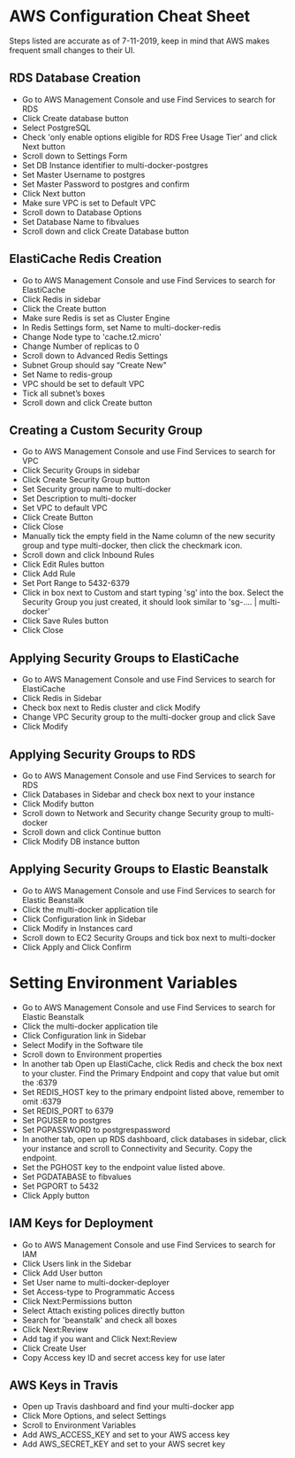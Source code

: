 # AWS Configuration Cheat Sheet
Steps listed are accurate as of 7-11-2019, keep in mind that AWS makes frequent small changes to their UI.

## RDS Database Creation

* Go to AWS Management Console and use Find Services to search for RDS
* Click Create database button
* Select PostgreSQL
* Check 'only enable options eligible for RDS Free Usage Tier' and click Next button
* Scroll down to Settings Form
* Set DB Instance identifier to multi-docker-postgres
* Set Master Username to postgres
* Set Master Password to postgres and confirm
* Click Next button
* Make sure VPC is set to Default VPC
* Scroll down to Database Options
* Set Database Name to fibvalues
* Scroll down and click Create Database button

## ElastiCache Redis Creation

* Go to AWS Management Console and use Find Services to search for ElastiCache
* Click Redis in sidebar
* Click the Create button
* Make sure Redis is set as Cluster Engine
* In Redis Settings form, set Name to multi-docker-redis
* Change Node type to 'cache.t2.micro'
* Change Number of replicas to 0
* Scroll down to Advanced Redis Settings
* Subnet Group should say “Create New"
* Set Name to redis-group
* VPC should be set to default VPC
* Tick all subnet’s boxes
* Scroll down and click Create button

## Creating a Custom Security Group

* Go to AWS Management Console and use Find Services to search for VPC
* Click Security Groups in sidebar
* Click Create Security Group button
* Set Security group name to multi-docker
* Set Description to multi-docker
* Set VPC to default VPC
* Click Create Button
* Click Close
* Manually tick the empty field in the Name column of the new security group and type multi-docker, then click the checkmark icon.
* Scroll down and click Inbound Rules
* Click Edit Rules button
* Click Add Rule
* Set Port Range to 5432-6379
* Click in box next to Custom and start typing 'sg' into the box. Select the Security Group you just created, it should look similar to 'sg-…. | multi-docker’
* Click Save Rules button
* Click Close

## Applying Security Groups to ElastiCache

* Go to AWS Management Console and use Find Services to search for ElastiCache
* Click Redis in Sidebar
* Check box next to Redis cluster and click Modify
* Change VPC Security group to the multi-docker group and click Save
* Click Modify

## Applying Security Groups to RDS

* Go to AWS Management Console and use Find Services to search for RDS
* Click Databases in Sidebar and check box next to your instance
* Click Modify button
* Scroll down to Network and Security change Security group to multi-docker
* Scroll down and click Continue button
* Click Modify DB instance button

## Applying Security Groups to Elastic Beanstalk

* Go to AWS Management Console and use Find Services to search for Elastic Beanstalk
* Click the multi-docker application tile
* Click Configuration link in Sidebar
* Click Modify in Instances card
* Scroll down to EC2 Security Groups and tick box next to multi-docker
* Click Apply and Click Confirm

# Setting Environment Variables

* Go to AWS Management Console and use Find Services to search for Elastic Beanstalk
* Click the multi-docker application tile
* Click Configuration link in Sidebar
* Select Modify in the Software tile
* Scroll down to Environment properties
* In another tab Open up ElastiCache, click Redis and check the box next to your cluster. Find the Primary Endpoint and copy that value but omit the :6379
* Set REDIS_HOST key to the primary endpoint listed above, remember to omit :6379
* Set REDIS_PORT to 6379
* Set PGUSER to postgres
* Set PGPASSWORD to postgrespassword
* In another tab, open up RDS dashboard, click databases in sidebar, click your instance and scroll to Connectivity and Security. Copy the endpoint.
* Set the PGHOST key to the endpoint value listed above.
* Set PGDATABASE to fibvalues
* Set PGPORT to 5432
* Click Apply button

## IAM Keys for Deployment

* Go to AWS Management Console and use Find Services to search for IAM
* Click Users link in the Sidebar
* Click Add User button
* Set User name to multi-docker-deployer
* Set Access-type to Programmatic Access
* Click Next:Permissions button
* Select Attach existing polices directly button
* Search for 'beanstalk' and check all boxes
* Click Next:Review
* Add tag if you want and Click Next:Review
* Click Create User
* Copy Access key ID and secret access key for use later

## AWS Keys in Travis

* Open up Travis dashboard and find your multi-docker app
* Click More Options, and select Settings
* Scroll to Environment Variables
* Add AWS_ACCESS_KEY and set to your AWS access key
* Add AWS_SECRET_KEY and set to your AWS secret key